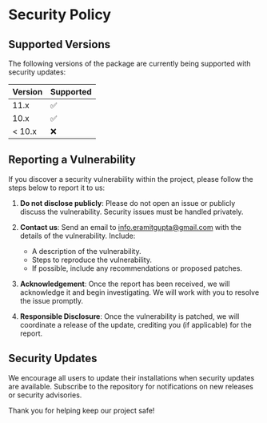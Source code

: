 # Security Policy

## Supported Versions

The following versions of the package are currently being supported with security updates:

| Version | Supported          |
| ------- | ------------------ |
| 11.x    | :white_check_mark:  |
| 10.x    | :white_check_mark:  |
| < 10.x  | :x:                |

## Reporting a Vulnerability

If you discover a security vulnerability within the project, please follow the steps below to report it to us:

1. **Do not disclose publicly**: Please do not open an issue or publicly discuss the vulnerability. Security issues must be handled privately.
   
2. **Contact us**: Send an email to [info.eramitgupta@gmail.com](mailto:info.eramitgupta@gmail.com) with the details of the vulnerability. Include:
   - A description of the vulnerability.
   - Steps to reproduce the vulnerability.
   - If possible, include any recommendations or proposed patches.
   
3. **Acknowledgement**: Once the report has been received, we will acknowledge it and begin investigating. We will work with you to resolve the issue promptly.

4. **Responsible Disclosure**: Once the vulnerability is patched, we will coordinate a release of the update, crediting you (if applicable) for the report.

## Security Updates

We encourage all users to update their installations when security updates are available. Subscribe to the repository for notifications on new releases or security advisories.

Thank you for helping keep our project safe!
